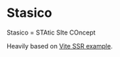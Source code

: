 # Stasico

Stasico = STAtic SIte COncept

Heavily based on [Vite SSR example](https://github.com/vitejs/vite-plugin-react/tree/main/playground/ssr-react).
